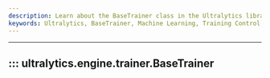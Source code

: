 ```yaml
---
description: Learn about the BaseTrainer class in the Ultralytics library. From training control, customization to advanced usage.
keywords: Ultralytics, BaseTrainer, Machine Learning, Training Control, Python library
---
```


---
## ::: ultralytics.engine.trainer.BaseTrainer
<br><br>

